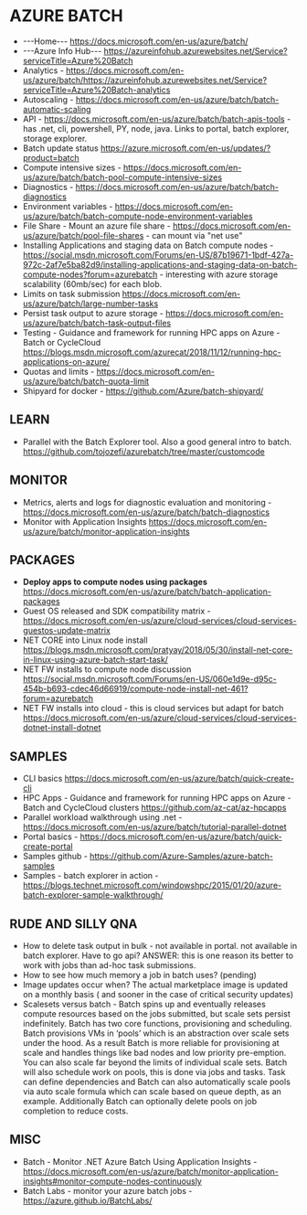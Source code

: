 # AZURE BATCH

* ---Home--- <https://docs.microsoft.com/en-us/azure/batch/>
* ---Azure Info Hub--- <https://azureinfohub.azurewebsites.net/Service?serviceTitle=Azure%20Batch>
* Analytics - https://docs.microsoft.com/en-us/azure/batch/https://azureinfohub.azurewebsites.net/Service?serviceTitle=Azure%20Batch-analytics
* Autoscaling - https://docs.microsoft.com/en-us/azure/batch/batch-automatic-scaling
* API - https://docs.microsoft.com/en-us/azure/batch/batch-apis-tools - has .net, cli, powershell, PY, node, java.  Links to portal, batch explorer, storage explorer.
* Batch update status <https://azure.microsoft.com/en-us/updates/?product=batch>
* Compute intensive sizes - https://docs.microsoft.com/en-us/azure/batch/batch-pool-compute-intensive-sizes
* Diagnostics - https://docs.microsoft.com/en-us/azure/batch/batch-diagnostics
* Environment variables - https://docs.microsoft.com/en-us/azure/batch/batch-compute-node-environment-variables
* File Share - Mount an azure file share - https://docs.microsoft.com/en-us/azure/batch/pool-file-shares - can mount via "net use"
* Installing Applications and staging data on Batch compute nodes - https://social.msdn.microsoft.com/Forums/en-US/87b19671-1bdf-427a-972c-2af7e5ba82d9/installing-applications-and-staging-data-on-batch-compute-nodes?forum=azurebatch - interesting with azure storage scalability (60mb/sec) for each blob.
* Limits on task submission <https://docs.microsoft.com/en-us/azure/batch/large-number-tasks>
* Persist task output to azure storage - <https://docs.microsoft.com/en-us/azure/batch/batch-task-output-files>
* Testing - Guidance and framework for running HPC apps on Azure - Batch or CycleCloud <https://blogs.msdn.microsoft.com/azurecat/2018/11/12/running-hpc-applications-on-azure/>
* Quotas and limits - <https://docs.microsoft.com/en-us/azure/batch/batch-quota-limit>
* Shipyard for docker - <https://github.com/Azure/batch-shipyard/>

## LEARN

* Parallel with the Batch Explorer tool.  Also a good general intro to batch.  <https://github.com/tojozefi/azurebatch/tree/master/customcode>  

## MONITOR

* Metrics, alerts and logs for diagnostic evaluation and monitoring - <https://docs.microsoft.com/en-us/azure/batch/batch-diagnostics>
* Monitor with Application Insights <https://docs.microsoft.com/en-us/azure/batch/monitor-application-insights>

## PACKAGES

* **Deploy apps to compute nodes using packages** <https://docs.microsoft.com/en-us/azure/batch/batch-application-packages>
* Guest OS released and SDK compatibility matrix - <https://docs.microsoft.com/en-us/azure/cloud-services/cloud-services-guestos-update-matrix>
* NET CORE into Linux node install <https://blogs.msdn.microsoft.com/pratyay/2018/05/30/install-net-core-in-linux-using-azure-batch-start-task/>
* NET FW installs to compute node discussion <https://social.msdn.microsoft.com/Forums/en-US/060e1d9e-d95c-454b-b693-cdec46d66919/compute-node-install-net-461?forum=azurebatch>
* NET FW installs into cloud - this is cloud services but adapt for batch <https://docs.microsoft.com/en-us/azure/cloud-services/cloud-services-dotnet-install-dotnet>

## SAMPLES

* CLI basics https://docs.microsoft.com/en-us/azure/batch/quick-create-cli
* HPC Apps - Guidance and framework for running HPC apps on Azure - Batch and CycleCloud clusters <https://github.com/az-cat/az-hpcapps>
* Parallel workload walkthrough using .net  - <https://docs.microsoft.com/en-us/azure/batch/tutorial-parallel-dotnet>
* Portal basics - <https://docs.microsoft.com/en-us/azure/batch/quick-create-portal>
* Samples github - <https://github.com/Azure-Samples/azure-batch-samples>
* Samples - batch explorer in action - <https://blogs.technet.microsoft.com/windowshpc/2015/01/20/azure-batch-explorer-sample-walkthrough/>

## RUDE AND SILLY QNA

* How to delete task output in bulk - not available in portal.  not available in batch explorer.  Have to go api?  ANSWER: this is one reason its better to work with jobs than ad-hoc task submissions.
* How to see how much memory a job in batch uses? (pending)
* Image updates occur when?  The actual marketplace image is updated on a monthly basis ( and sooner in the case of critical security updates)
* Scalesets versus batch - Batch spins up and eventually releases compute resources based on the jobs submitted, but scale sets persist indefinitely.  Batch has two core functions, provisioning and scheduling. Batch provisions VMs in ‘pools’ which is an abstraction over scale sets under the hood.  As a result Batch is more reliable for provisioning at scale and handles things like bad nodes and low priority pre-emption.  You can also scale far beyond the limits of individual scale sets. Batch will also schedule work on pools, this is done via jobs and tasks.  Task can define dependencies and Batch can also automatically scale pools via auto scale formula which can scale based on queue depth, as an example. Additionally Batch can optionally delete pools on job completion to reduce costs.

## MISC

* Batch - Monitor .NET Azure Batch Using Application Insights - https://docs.microsoft.com/en-us/azure/batch/monitor-application-insights#monitor-compute-nodes-continuously
* Batch Labs - monitor your azure batch jobs - https://azure.github.io/BatchLabs/
